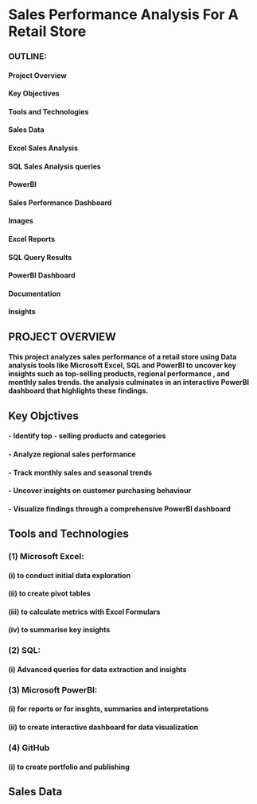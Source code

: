 # Sales Performance Analysis For A Retail Store

### OUTLINE:

#### Project Overview

#### Key Objectives

#### Tools and Technologies

#### Sales Data

#### Excel Sales Analysis

#### SQL Sales Analysis queries

#### PowerBI

#### Sales Performance Dashboard

#### Images

#### Excel Reports

#### SQL Query Results

#### PowerBI Dashboard

#### Documentation

#### Insights



## PROJECT OVERVIEW

####  This project analyzes sales performance of a retail store using Data analysis tools like Microsoft Excel, SQL and PowerBI to uncover key insights such as top-selling products, regional performance , and monthly sales trends. the analysis culminates in an interactive PowerBI dashboard that highlights these findings.

## Key Objctives

#### - Identify top - selling products and categories

#### - Analyze regional sales performance

#### - Track monthly sales and seasonal trends

#### - Uncover insights on customer purchasing behaviour

#### - Visualize findings through a comprehensive PowerBI dashboard

## Tools and Technologies

### (1) Microsoft Excel:

#### (i) to conduct initial data exploration 

#### (ii) to create pivot tables

#### (iii) to calculate metrics with Excel Formulars

#### (iv) to summarise key insights

### (2) SQL: 

#### (i) Advanced queries for data extraction and insights

### (3)  Microsoft PowerBI: 

#### (i) for reports or for insghts, summaries and interpretations

#### (ii) to create interactive dashboard for data visualization 

### (4) GitHub

#### (i) to create portfolio and publishing 

## Sales Data

 
